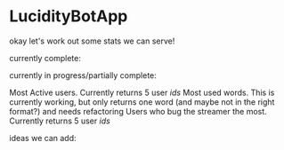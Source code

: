 # LucidityBotApp


okay let's work out some stats we can serve!

currently complete:


currently in progress/partially complete:

Most Active users. Currently returns 5 user _ids_
Most used words. This is currently working, but only returns one word (and maybe not in the right format?) and needs refactoring
Users who bug the streamer the most. Currently returns 5 user _ids_

ideas we can add:

